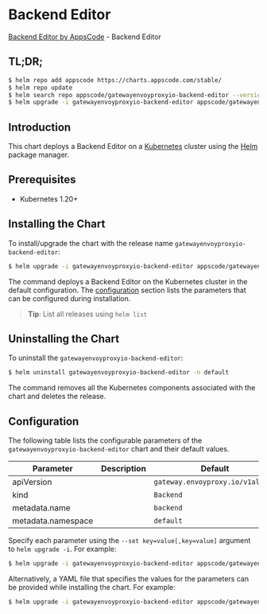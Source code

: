 # Backend Editor

[Backend Editor by AppsCode](https://appscode.com) - Backend Editor

## TL;DR;

```bash
$ helm repo add appscode https://charts.appscode.com/stable/
$ helm repo update
$ helm search repo appscode/gatewayenvoyproxyio-backend-editor --version=v0.14.0
$ helm upgrade -i gatewayenvoyproxyio-backend-editor appscode/gatewayenvoyproxyio-backend-editor -n default --create-namespace --version=v0.14.0
```

## Introduction

This chart deploys a Backend Editor on a [Kubernetes](http://kubernetes.io) cluster using the [Helm](https://helm.sh) package manager.

## Prerequisites

- Kubernetes 1.20+

## Installing the Chart

To install/upgrade the chart with the release name `gatewayenvoyproxyio-backend-editor`:

```bash
$ helm upgrade -i gatewayenvoyproxyio-backend-editor appscode/gatewayenvoyproxyio-backend-editor -n default --create-namespace --version=v0.14.0
```

The command deploys a Backend Editor on the Kubernetes cluster in the default configuration. The [configuration](#configuration) section lists the parameters that can be configured during installation.

> **Tip**: List all releases using `helm list`

## Uninstalling the Chart

To uninstall the `gatewayenvoyproxyio-backend-editor`:

```bash
$ helm uninstall gatewayenvoyproxyio-backend-editor -n default
```

The command removes all the Kubernetes components associated with the chart and deletes the release.

## Configuration

The following table lists the configurable parameters of the `gatewayenvoyproxyio-backend-editor` chart and their default values.

|     Parameter      | Description |                   Default                   |
|--------------------|-------------|---------------------------------------------|
| apiVersion         |             | <code>gateway.envoyproxy.io/v1alpha1</code> |
| kind               |             | <code>Backend</code>                        |
| metadata.name      |             | <code>backend</code>                        |
| metadata.namespace |             | <code>default</code>                        |


Specify each parameter using the `--set key=value[,key=value]` argument to `helm upgrade -i`. For example:

```bash
$ helm upgrade -i gatewayenvoyproxyio-backend-editor appscode/gatewayenvoyproxyio-backend-editor -n default --create-namespace --version=v0.14.0 --set apiVersion=gateway.envoyproxy.io/v1alpha1
```

Alternatively, a YAML file that specifies the values for the parameters can be provided while
installing the chart. For example:

```bash
$ helm upgrade -i gatewayenvoyproxyio-backend-editor appscode/gatewayenvoyproxyio-backend-editor -n default --create-namespace --version=v0.14.0 --values values.yaml
```
